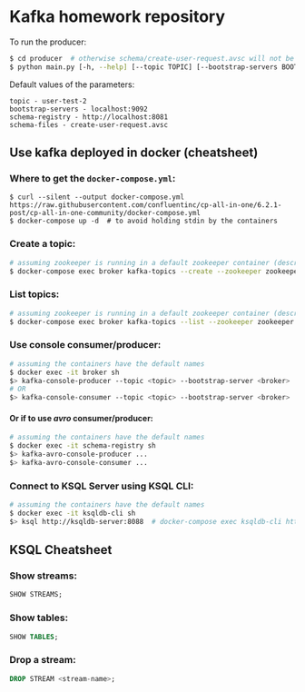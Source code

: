 # Kafka homework repository

To run the producer:
```bash
$ cd producer  # otherwise schema/create-user-request.avsc will not be found
$ python main.py [-h, --help] [--topic TOPIC] [--bootstrap-servers BOOTSTRAP_SERVERS] [--schema-registry SCHEMA_REGISTRY] [--schema-file SCHEMA_FILE]
```

Default values of the parameters:

```
topic - user-test-2
bootstrap-servers - localhost:9092
schema-registry - http://localhost:8081
schema-files - create-user-request.avsc
```

## Use kafka deployed in docker (cheatsheet)

### Where to get the `docker-compose.yml`:
```
$ curl --silent --output docker-compose.yml https://raw.githubusercontent.com/confluentinc/cp-all-in-one/6.2.1-post/cp-all-in-one-community/docker-compose.yml
$ docker-compose up -d  # to avoid holding stdin by the containers
```

### Create a topic:
```bash
# assuming zookeeper is running in a default zookeeper container (described in the docker-compose.yml)
$ docker-compose exec broker kafka-topics --create --zookeeper zookeeper:2181 --replication-factor 1 --partitions 1 --topic <topic_name>
```

### List topics:
```bash
# assuming zookeeper is running in a default zookeeper container (described in the docker-compose.yml)
$ docker-compose exec broker kafka-topics --list --zookeeper zookeeper:2181
```

### Use console consumer/producer:
```bash
# assuming the containers have the default names
$ docker exec -it broker sh
$> kafka-console-producer --topic <topic> --bootstrap-server <broker>  # localhost:9092
# OR
$> kafka-console-consumer --topic <topic> --bootstrap-server <broker>  # localhost:9092 --from-beginning
```
#### Or if to use *avro* consumer/producer:
```bash
# assuming the containers have the default names
$ docker exec -it schema-registry sh
$> kafka-avro-console-producer ...
$> kafka-avro-console-consumer ...
```

### Connect to KSQL Server using KSQL CLI:
```bash
# assuming the containers have the default names
$ docker exec -it ksqldb-cli sh
$> ksql http://ksqldb-server:8088  # docker-compose exec ksqldb-cli http://ksqldb-server:8088 does not enter anywhere
```


## KSQL Cheatsheet

### Show streams:
```sql
SHOW STREAMS;
```

### Show tables:
```sql
SHOW TABLES;
```

### Drop a stream:
```sql
DROP STREAM <stream-name>;
```